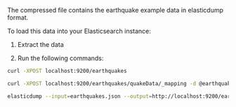 The compressed file contains the earthquake example data in elasticdump format.

To load this data into your Elasticsearch instance:

1) Extract the data

2) Run the following commands: 
```bash
curl -XPOST localhost:9200/earthquakes

curl -XPOST localhost:9200/earthquakes/quakeData/_mapping -d @earthquakedata_mapping.json

elasticdump --input=earthquakes.json --output=http://localhost:9200/earthquakes --type=data